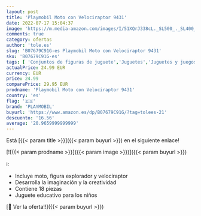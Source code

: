 ```yaml
---
layout: post
title: 'Playmobil Moto con Velociraptor 9431'
date: 2022-07-17 15:04:37
image: 'https://m.media-amazon.com/images/I/51XQrJ338cL._SL500_._SL400_.jpg'
comments: true
category: ofertas
author: 'tole.es'
slug: 'B07679C91G-es Playmobil Moto con Velociraptor 9431'
sku: 'B07679C91G-es'
tags: [ 'Conjuntos de figuras de juguete','Juguetes','Juguetes y juegos','Muñecos y figuras','playmobil','🇪🇸', ]
actualPrice: 24.99 EUR
currency: EUR
price: 24.99
comparePrice: 29.95 EUR
prodname: 'Playmobil Moto con Velociraptor 9431'
country: 'es'
flag: '🇪🇸'
brand: 'PLAYMOBIL'
buyurl: 'https://www.amazon.es/dp/B07679C91G/?tag=tolees-21'
descuento: '16.56'
average: '20.9659999999999'
---
```


Está [{{< param title >}}]({{< param buyurl >}}) en el siguiente enlace!

[![{{< param prodname >}}]({{< param image >}})]({{< param buyurl >}})

ℹ️:

- Incluye moto, figura explorador y velociraptor
- Desarrolla la imaginación y la creatividad
- Contiene 18 piezas
- Juguete educativo para los niños

[🛒 Ver la oferta!!]({{< param buyurl >}})
